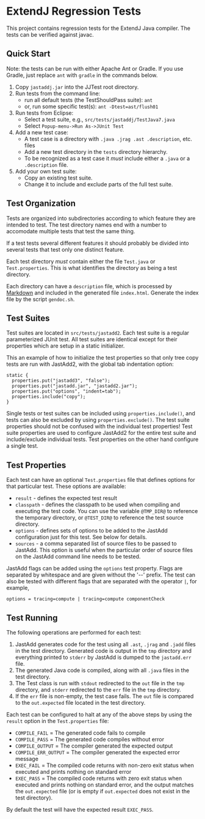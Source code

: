 ExtendJ Regression Tests
========================

This project contains regression tests for the ExtendJ Java compiler. The tests
can be verified against javac.

Quick Start
-----------

Note: the tests can be run with either Apache Ant or Gradle. If you use Gradle,
just replace `ant` with `gradle` in the commands below.

1. Copy `jastaddj.jar` into the JJTest root directory.
2. Run tests from the command line:
    * run all default tests (the TestShouldPass suite):
        `ant`
    * or, run some specific test(s):
        `ant -Dtest=ast/flush01`
3. Run tests from Eclipse:
    * Select a test suite, e.g., `src/tests/jastaddj/TestJava7.java`
    * Select `Popup-menu->Run As->JUnit Test`
4. Add a new test case:
    * A test case is a directory with `.java .jrag .ast .description`, etc. files
    * Add a new test directory in the `tests` directory hierarchy.
    * To be recognized as a test case it *must* include either a `.java` or a `.description` file.
5. Add your own test suite:
    * Copy an existing test suite.
    * Change it to include and exclude parts of the full test suite.

Test Organization
-----------------

Tests are organized into subdirectories according to which feature they are
intended to test. The test directory names end with a number to accomodate
multiple tests that test the same thing.

If a test tests several different features it should probably be divided into
several tests that test only one distinct feature.

Each test directory *must* contain either the file `Test.java` or
`Test.properties`. This is what identifies the directory as being a test
directory.

Each directory can have a `description` file, which is processed by
[Markdown](http://daringfireball.net/projects/markdown/syntax)
and included in the generated file `index.html`. Generate the index file
by the script `gendoc.sh`.

Test Suites
-----------

Test suites are located in `src/tests/jastadd2`. Each test suite is a regular
parameterized JUnit test. All test suites are identical except for their
properties which are setup in a static initializer.

This an example of how to initialize the test properties so that only tree copy
tests are run with JastAdd2, with the global tab indentation option:

    static {
      properties.put("jastadd3", "false");
      properties.put("jastadd.jar", "jastadd2.jar");
      properties.put("options", "indent=tab");
      properties.include("copy");
    }

Single tests or test suites can be included using `properties.include()`, and
tests can also be excluded by using `properties.exclude()`. The test suite
properties should not be confused with the individual test properties!  Test
suite properties are used to configure JastAdd2 for the entire test suite and
include/exclude individual tests. Test properties on the other hand configure a
single test.

Test Properties
---------------

Each test can have an optional `Test.properties` file that defines options for
that particular test. These options are available:

* `result` - defines the expected test result
* `classpath` - defines the classpath to be used when compiling and executing
  the test code. You can use the variable `@TMP_DIR@` to reference the
temporary directory, or `@TEST_DIR@` to reference the test source directory.
* `options` - defines sets of options to be added to the JastAdd configuration
  just for this test. See below for details.
* `sources` - a comma separated list of source files to be passed to JastAdd.
  This option is useful when the particular order of source files on the
JastAdd command line needs to be tested.

JastAdd flags can be added using the `options` test property. Flags are
separated by whitespace and are given without the '--' prefix. The test can
also be tested with different flags that are separated with the operator `|`,
for example,

    options = tracing=compute | tracing=compute componentCheck


Test Running
------------

The following operations are performed for each test:

1. JastAdd generates code for the test using all `.ast`, `.jrag` and `.jadd`
files in the test directory. Generated code is output in the `tmp` directory
and everything printed to `stderr` by JastAdd is dumped to the `jastadd.err`
file.
2. The generated Java code is compiled, along with all `.java` files in the
test directory.
3. The Test class is run with `stdout` redirected to the `out` file in the `tmp`
directory, and `stderr` redirected to the `err` file in the `tmp` directory.
4. If the `err` file is non-empty, the test case fails.  The `out` file is
compared to the `out.expected` file located in the test directory.

Each test can be configured to halt at any of the above steps by using the
`result` option in the `Test.properties` file:

* `COMPILE_FAIL` = The generated code fails to compile
* `COMPILE_PASS` = The generated code compiles without error
* `COMPILE_OUTPUT` = The compiler generated the expected output
* `COMPILE_ERR_OUTPUT` = The compiler generated the expected error message
* `EXEC_FAIL`    = The compiled code returns with non-zero exit status when
  executed and prints nothing on standard error
* `EXEC_PASS`    = The compiled code returns with zero exit status when
  executed and prints nothing on standard error, and the output matches the
  `out.expected` file (or is empty if `out.expected` does not exist in
  the test directory).

By default the test will have the expected result `EXEC_PASS`.
